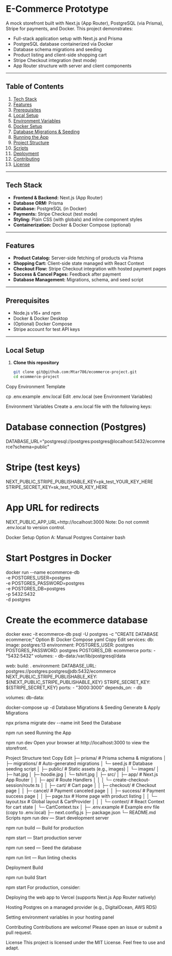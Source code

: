 # E-Commerce Prototype

A mock storefront built with Next.js (App Router), PostgreSQL (via Prisma), Stripe for payments, and Docker. This project demonstrates:

- Full-stack application setup with Next.js and Prisma  
- PostgreSQL database containerized via Docker  
- Database schema migrations and seeding  
- Product listing and client-side shopping cart  
- Stripe Checkout integration (test mode)  
- App Router structure with server and client components  

---

## Table of Contents

1. [Tech Stack](#tech-stack)  
2. [Features](#features)  
3. [Prerequisites](#prerequisites)  
4. [Local Setup](#local-setup)  
5. [Environment Variables](#environment-variables)  
6. [Docker Setup](#docker-setup)  
7. [Database Migrations & Seeding](#database-migrations--seeding)  
8. [Running the App](#running-the-app)  
9. [Project Structure](#project-structure)  
10. [Scripts](#scripts)  
11. [Deployment](#deployment)  
12. [Contributing](#contributing)  
13. [License](#license)  

---

## Tech Stack

- **Frontend & Backend:** Next.js (App Router)  
- **Database ORM:** Prisma  
- **Database:** PostgreSQL (in Docker)  
- **Payments:** Stripe Checkout (test mode)  
- **Styling:** Plain CSS (with globals) and inline component styles  
- **Containerization:** Docker & Docker Compose (optional)  

---

## Features

- **Product Catalog:** Server-side fetching of products via Prisma  
- **Shopping Cart:** Client-side state managed with React Context  
- **Checkout Flow:** Stripe Checkout integration with hosted payment pages  
- **Success & Cancel Pages:** Feedback after payment  
- **Database Management:** Migrations, schema, and seed script  

---

## Prerequisites

- Node.js v16+ and npm  
- Docker & Docker Desktop  
- (Optional) Docker Compose  
- Stripe account for test API keys  

---

## Local Setup

1. **Clone this repository**  
   ```bash
   git clone git@github.com:Mtar786/ecommerce-project.git
   cd ecommerce-project
Copy Environment Template

cp .env.example .env.local
Edit .env.local (see Environment Variables)

Environment Variables
Create a .env.local file with the following keys:

# Database connection (Postgres)
DATABASE_URL="postgresql://postgres:postgres@localhost:5432/ecommerce?schema=public"

# Stripe (test keys)
NEXT_PUBLIC_STRIPE_PUBLISHABLE_KEY=pk_test_YOUR_KEY_HERE
STRIPE_SECRET_KEY=sk_test_YOUR_KEY_HERE

# App URL for redirects
NEXT_PUBLIC_APP_URL=http://localhost:3000
Note: Do not commit .env.local to version control.

Docker Setup
Option A: Manual Postgres Container
bash

# Start Postgres in Docker
docker run --name ecommerce-db \
  -e POSTGRES_USER=postgres \
  -e POSTGRES_PASSWORD=postgres \
  -e POSTGRES_DB=postgres \
  -p 5432:5432 \
  -d postgres

# Create the ecommerce database
docker exec -it ecommerce-db psql -U postgres -c "CREATE DATABASE ecommerce;"
Option B: Docker Compose
yaml
Copy
Edit
services:
  db:
    image: postgres:13
    environment:
      POSTGRES_USER: postgres
      POSTGRES_PASSWORD: postgres
      POSTGRES_DB: ecommerce
    ports:
      - "5432:5432"
    volumes:
      - db-data:/var/lib/postgresql/data

  web:
    build: .
    environment:
      DATABASE_URL: postgres://postgres:postgres@db:5432/ecommerce
      NEXT_PUBLIC_STRIPE_PUBLISHABLE_KEY: ${NEXT_PUBLIC_STRIPE_PUBLISHABLE_KEY}
      STRIPE_SECRET_KEY: ${STRIPE_SECRET_KEY}
    ports:
      - "3000:3000"
    depends_on:
      - db

volumes:
  db-data:

docker-compose up -d
Database Migrations & Seeding
Generate & Apply Migrations

npx prisma migrate dev --name init
Seed the Database

npm run seed
Running the App

npm run dev
Open your browser at http://localhost:3000 to view the storefront.

Project Structure
text
Copy
Edit
├─ prisma/               # Prisma schema & migrations
│  ├─ migrations/        # Auto-generated migrations
│  └─ seed.js            # Database seeding script
│
├─ public/               # Static assets (e.g., images)
│  └─ images/
│     ├─ hat.jpg
│     ├─ hoodie.jpg
│     └─ tshirt.jpg
│
├─ src/
│  ├─ app/               # Next.js App Router
│  │  ├─ api/            # Route Handlers
│  │  │  └─ create-checkout-session/route.ts
│  │  ├─ cart/           # Cart page
│  │  ├─ checkout/       # Checkout page
│  │  ├─ cancel/         # Payment canceled page
│  │  ├─ success/        # Payment success page
│  │  ├─ page.tsx        # Home page with product listing
│  │  └─ layout.tsx      # Global layout & CartProvider
│  │
│  └─ context/           # React Context for cart state
│     └─ CartContext.tsx
│
├─ .env.example          # Example env file (copy to .env.local)
├─ next.config.js
├─ package.json
└─ README.md
Scripts
npm run dev — Start development server

npm run build — Build for production

npm start — Start production server

npm run seed — Seed the database

npm run lint — Run linting checks

Deployment
Build

npm run build
Start

npm start
For production, consider:

Deploying the web app to Vercel (supports Next.js App Router natively)

Hosting Postgres on a managed provider (e.g., DigitalOcean, AWS RDS)

Setting environment variables in your hosting panel

Contributing
Contributions are welcome! Please open an issue or submit a pull request.

License
This project is licensed under the MIT License. Feel free to use and adapt.

